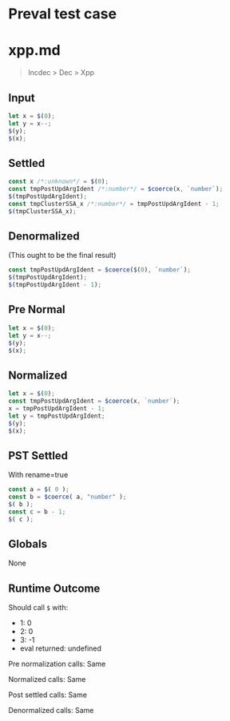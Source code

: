 # Preval test case

# xpp.md

> Incdec > Dec > Xpp
>
>

## Input

`````js filename=intro
let x = $(0);
let y = x--;
$(y);
$(x);
`````

## Settled


`````js filename=intro
const x /*:unknown*/ = $(0);
const tmpPostUpdArgIdent /*:number*/ = $coerce(x, `number`);
$(tmpPostUpdArgIdent);
const tmpClusterSSA_x /*:number*/ = tmpPostUpdArgIdent - 1;
$(tmpClusterSSA_x);
`````

## Denormalized
(This ought to be the final result)

`````js filename=intro
const tmpPostUpdArgIdent = $coerce($(0), `number`);
$(tmpPostUpdArgIdent);
$(tmpPostUpdArgIdent - 1);
`````

## Pre Normal


`````js filename=intro
let x = $(0);
let y = x--;
$(y);
$(x);
`````

## Normalized


`````js filename=intro
let x = $(0);
const tmpPostUpdArgIdent = $coerce(x, `number`);
x = tmpPostUpdArgIdent - 1;
let y = tmpPostUpdArgIdent;
$(y);
$(x);
`````

## PST Settled
With rename=true

`````js filename=intro
const a = $( 0 );
const b = $coerce( a, "number" );
$( b );
const c = b - 1;
$( c );
`````

## Globals

None

## Runtime Outcome

Should call `$` with:
 - 1: 0
 - 2: 0
 - 3: -1
 - eval returned: undefined

Pre normalization calls: Same

Normalized calls: Same

Post settled calls: Same

Denormalized calls: Same
